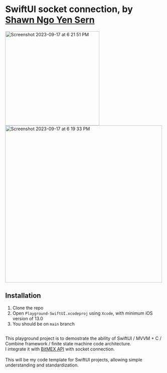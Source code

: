 # SwiftUI socket connection, by [Shawn Ngo Yen Sern](https://www.linkedin.com/in/ngo-yensern/?originalSubdomain=my)

<img width="300" alt="Screenshot 2023-09-17 at 6 21 51 PM" src="https://github.com/Ngoys/swiftui-playground-ios/assets/6831096/034a8892-e507-4b1e-86f1-125f7cea9621">
<br />
<img width="500" alt="Screenshot 2023-09-17 at 6 19 33 PM" src="https://github.com/Ngoys/swiftui-playground-ios/assets/6831096/09478d2f-4ce5-49eb-a4f1-d8f79f8cbc16">

## Installation

1. Clone the repo 
2. Open `Playground-SwiftUI.xcodeproj` using `Xcode`, with minimum iOS version of 13.0
3. You should be on `main` branch

##

This playground project is to demostrate the ability of SwiftUI / MVVM + C / Combine framework / finite state machine code architecture.<br />
I integrate it with [BitMEX API](https://www.bitmex.com/app/wsAPI) with socket connection.<br /><br />
This will be my code template for SwiftUI projects, allowing simple understanding and standardization. 
